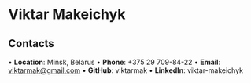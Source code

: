 # Viktar Makeichyk

## Contacts
•	**Location**: Minsk, Belarus
•	**Phone**: +375 29 709-84-22
•	**Email**: viktarmak@gmail.com
•	**GitHub**: viktarmak
•	**LinkedIn**:  viktar-makeichyk
